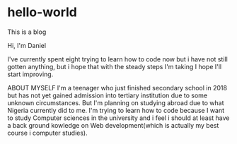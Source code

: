 # hello-world
This is a blog
 
Hi, I'm Daniel

I've currently spent eight trying to learn how to code now but i have not still gotten anything, but i hope that with the steady steps I'm taking I hope I'll start improving.

ABOUT MYSELF
 I'm a teenager who just finished secondary school in 2018 but has not yet gained admission into tertiary institution due to some unknown circumstances. But I'm planning on studying abroad due to what Nigeria currently did to me. I'm trying to learn how to code because I want to study Computer sciences in the university and i feel i should at least have a back ground kowledge on Web development(which is actually my best course i  computer studies).
 
